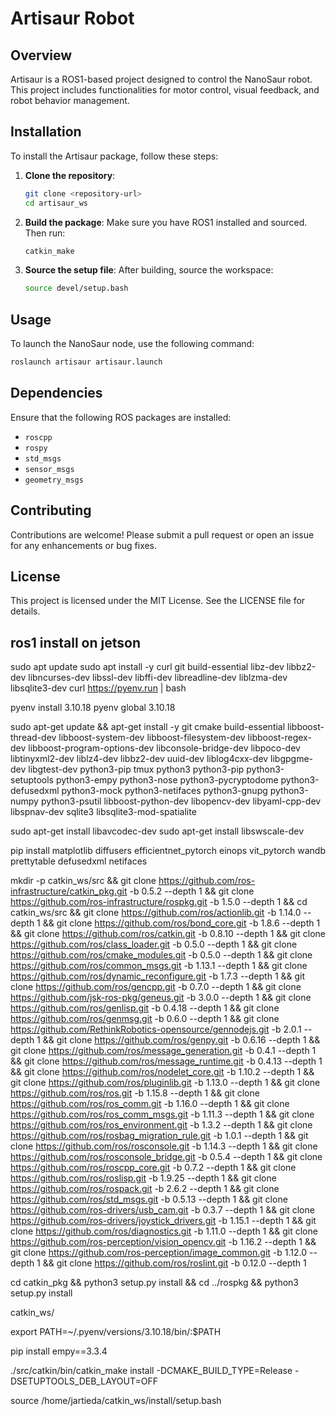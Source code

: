 # Artisaur Robot

## Overview
Artisaur is a ROS1-based project designed to control the NanoSaur robot. This project includes functionalities for motor control, visual feedback, and robot behavior management.

## Installation
To install the Artisaur package, follow these steps:

1. **Clone the repository**:
   ```bash
   git clone <repository-url>
   cd artisaur_ws
   ```

2. **Build the package**:
   Make sure you have ROS1 installed and sourced. Then run:
   ```bash
   catkin_make
   ```

3. **Source the setup file**:
   After building, source the workspace:
   ```bash
   source devel/setup.bash
   ```

## Usage
To launch the NanoSaur node, use the following command:
```bash
roslaunch artisaur artisaur.launch
```

## Dependencies
Ensure that the following ROS packages are installed:
- `roscpp`
- `rospy`
- `std_msgs`
- `sensor_msgs`
- `geometry_msgs`

## Contributing
Contributions are welcome! Please submit a pull request or open an issue for any enhancements or bug fixes.

## License
This project is licensed under the MIT License. See the LICENSE file for details.


## ros1 install on jetson

sudo apt update
sudo apt install -y curl git build-essential libz-dev libbz2-dev libncurses-dev libssl-dev libffi-dev libreadline-dev liblzma-dev libsqlite3-dev
curl https://pyenv.run | bash

pyenv install 3.10.18
pyenv global 3.10.18

sudo apt-get update && apt-get install -y     git     cmake     build-essential     libboost-thread-dev     libboost-system-dev     libboost-filesystem-dev     libboost-regex-dev     libboost-program-options-dev     libconsole-bridge-dev     libpoco-dev     libtinyxml2-dev     liblz4-dev     libbz2-dev     uuid-dev     liblog4cxx-dev     libgpgme-dev     libgtest-dev     python3-pip     tmux     python3     python3-pip     python3-setuptools     python3-empy     python3-nose     python3-pycryptodome     python3-defusedxml     python3-mock     python3-netifaces     python3-gnupg     python3-numpy     python3-psutil     libboost-python-dev     libopencv-dev     libyaml-cpp-dev     libspnav-dev     sqlite3     libsqlite3-mod-spatialite

sudo apt-get install libavcodec-dev 
sudo apt-get install libswscale-dev 

pip install     matplotlib     diffusers     efficientnet_pytorch     einops     vit_pytorch     wandb     prettytable defusedxml netifaces

mkdir -p catkin_ws/src &&     git clone https://github.com/ros-infrastructure/catkin_pkg.git -b 0.5.2 --depth 1 &&     git clone https://github.com/ros-infrastructure/rospkg.git -b 1.5.0 --depth 1 &&     cd catkin_ws/src &&     git clone https://github.com/ros/actionlib.git -b 1.14.0 --depth 1 &&     git clone https://github.com/ros/bond_core.git -b 1.8.6 --depth 1 &&     git clone https://github.com/ros/catkin.git -b 0.8.10 --depth 1 &&     git clone https://github.com/ros/class_loader.git -b 0.5.0 --depth 1 &&     git clone https://github.com/ros/cmake_modules.git -b 0.5.0 --depth 1 &&     git clone https://github.com/ros/common_msgs.git -b 1.13.1 --depth 1 &&     git clone https://github.com/ros/dynamic_reconfigure.git -b 1.7.3 --depth 1 &&     git clone https://github.com/ros/gencpp.git -b 0.7.0 --depth 1 &&     git clone https://github.com/jsk-ros-pkg/geneus.git -b 3.0.0 --depth 1 &&     git clone https://github.com/ros/genlisp.git -b 0.4.18 --depth 1 &&     git clone https://github.com/ros/genmsg.git -b 0.6.0 --depth 1 &&     git clone https://github.com/RethinkRobotics-opensource/gennodejs.git -b 2.0.1 --depth 1 &&     git clone https://github.com/ros/genpy.git -b 0.6.16 --depth 1 &&     git clone https://github.com/ros/message_generation.git -b 0.4.1 --depth 1 &&     git clone https://github.com/ros/message_runtime.git -b 0.4.13 --depth 1 &&     git clone https://github.com/ros/nodelet_core.git -b 1.10.2 --depth 1 &&     git clone https://github.com/ros/pluginlib.git -b 1.13.0 --depth 1 &&     git clone https://github.com/ros/ros.git -b 1.15.8 --depth 1 &&     git clone https://github.com/ros/ros_comm.git -b 1.16.0 --depth 1 &&     git clone https://github.com/ros/ros_comm_msgs.git -b 1.11.3 --depth 1 &&     git clone https://github.com/ros/ros_environment.git -b 1.3.2 --depth 1 &&     git clone https://github.com/ros/rosbag_migration_rule.git -b 1.0.1 --depth 1 &&     git clone https://github.com/ros/rosconsole.git -b 1.14.3 --depth 1 &&     git clone https://github.com/ros/rosconsole_bridge.git -b 0.5.4 --depth 1 &&     git clone https://github.com/ros/roscpp_core.git -b 0.7.2 --depth 1 &&     git clone https://github.com/ros/roslisp.git -b 1.9.25 --depth 1 &&     git clone https://github.com/ros/rospack.git -b 2.6.2 --depth 1 &&     git clone https://github.com/ros/std_msgs.git -b 0.5.13 --depth 1 &&     git clone https://github.com/ros-drivers/usb_cam.git -b 0.3.7 --depth 1 &&     git clone https://github.com/ros-drivers/joystick_drivers.git -b 1.15.1 --depth 1 &&     git clone https://github.com/ros/diagnostics.git -b 1.11.0 --depth 1 &&     git clone https://github.com/ros-perception/vision_opencv.git -b 1.16.2 --depth 1 &&     git clone https://github.com/ros-perception/image_common.git -b 1.12.0 --depth 1 &&     git clone https://github.com/ros/roslint.git -b 0.12.0 --depth 1 

cd catkin_pkg && python3 setup.py install &&     cd ../rospkg && python3 setup.py install

catkin_ws/

export PATH=~/.pyenv/versions/3.10.18/bin/:$PATH


pip install empy==3.3.4

./src/catkin/bin/catkin_make install -DCMAKE_BUILD_TYPE=Release -DSETUPTOOLS_DEB_LAYOUT=OFF

source /home/jartieda/catkin_ws/install/setup.bash

